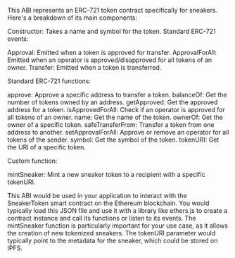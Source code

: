 This ABI represents an ERC-721 token contract specifically for sneakers. Here's a breakdown of its main components:

Constructor: Takes a name and symbol for the token.
Standard ERC-721 events:

Approval: Emitted when a token is approved for transfer.
ApprovalForAll: Emitted when an operator is approved/disapproved for all tokens of an owner.
Transfer: Emitted when a token is transferred.


Standard ERC-721 functions:

approve: Approve a specific address to transfer a token.
balanceOf: Get the number of tokens owned by an address.
getApproved: Get the approved address for a token.
isApprovedForAll: Check if an operator is approved for all tokens of an owner.
name: Get the name of the token.
ownerOf: Get the owner of a specific token.
safeTransferFrom: Transfer a token from one address to another.
setApprovalForAll: Approve or remove an operator for all tokens of the sender.
symbol: Get the symbol of the token.
tokenURI: Get the URI of a specific token.


Custom function:

mintSneaker: Mint a new sneaker token to a recipient with a specific tokenURI.



This ABI would be used in your application to interact with the SneakerToken smart contract on the Ethereum blockchain. You would typically load this JSON file and use it with a library like ethers.js to create a contract instance and call its functions or listen to its events.
The mintSneaker function is particularly important for your use case, as it allows the creation of new tokenized sneakers. The tokenURI parameter would typically point to the metadata for the sneaker, which could be stored on IPFS.